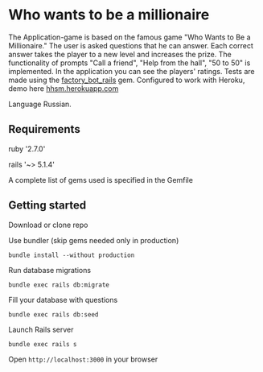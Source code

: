 # Who wants to be a millionaire

The Application-game is based on the famous game "Who Wants to Be a Millionaire." 
The user is asked questions that he can answer.
Each correct answer takes the player to a new level and increases the prize.
The functionality of prompts "Call a friend", "Help from the hall", "50 to 50" is implemented.
In the application you can see the players' ratings.
Tests are made using the [factory_bot_rails](https://github.com/thoughtbot/factory_bot) gem.
Configured to work with Heroku, demo here [hhsm.herokuapp.com](http://hhsm.herokuapp.com)

Language Russian.

## Requirements

ruby '2.7.0'

rails '~> 5.1.4'

A complete list of gems used is specified in the Gemfile

## Getting started

Download or clone repo

Use bundler (skip gems needed only in production)
```
bundle install --without production
```

Run database migrations
```
bundle exec rails db:migrate
```

Fill your database with questions
```
bundle exec rails db:seed
```

Launch Rails server 
```
bundle exec rails s
```

Open `http://localhost:3000` in your browser
